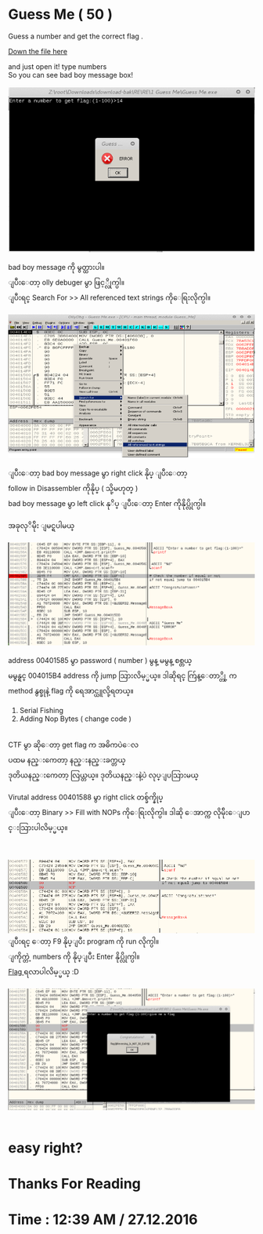 # Guess Me ( 50 )

Guess a number and get the correct flag .

<a href="Guess Me.exe">Down the file here</a>

and just open it!
type numbers <br />So you can see bad boy message box!
<br /><br />
<img src="guess_me.png" />

bad boy message ကို မွတ္ထားပါ။
<br />
ျပီးေတာ့ olly debuger မွာ ဖြင့္လိုက္ပါ။<br />
ျပီးရင္ Search For >> All referenced text strings ကိုေရြးလိုက္ပါ။
<br />
<br />
<img src="olly_start.png" />

ျပီးေတာ့
bad boy message မွာ right click  နိုပ္ ျပီးေတာ့
<br />
follow in Disassembler ကိုနိုပ္ ( သို့မဟုတ္ )
<br />
bad boy message မွာ left click နုိပ္ ျပီးေတာ့
Enter ကိုနိုပ္လိုက္ပါ။

အခုလုိမ်ိုး ျမင္ရပါမယ္ 
<br />
<br />
<img src="tracing.png" />

address 00401585 မွာ password ( number ) မွန္ မမွန္ စစ္တယ္
<br />မမွန္ရင္ 004015B4 address ကို jump သြားလိမ့္မယ္။
ဒါဆိုရင္ 
က်ြန္ေတာ္တို့ က method နွစ္ခုနဲ့ flag ကို ရေအာင္ယူလို့ရတယ္။

1) Serial Fishing<br />
2) Adding Nop Bytes ( change code )
<br />
CTF မွာ ဆိုေတာ့ get flag က အဓိကပဲေလ 
<br />ပထမ နည္းကေတာ့ နည္းနည္းခက္တယ္
<br />ဒုတိယနည္းကေတာ့ လြယ္တယ္။
ဒုတိယနည္းနဲ့ပဲ လုပ္ျပသြားမယ္ <br />


Virutal address 00401588 မွာ right click တစ္ခ်က္နိုပ္ <br />
ျပီးေတာ့ Binary >> Fill with NOPs ကိုေရြးလိုက္ပါ။
ဒါဆို ေအာက္က လိုမ်ိုးေျပာင္းသြားပါလိမ့္မယ္။

<br/><br/>
<img src="patched.png" /><br/>
ျပီးရင္ ေတာ့ F9 နိုပ္ျပီး program ကို run လိုက္ပါ။<br/>
ျကိုက္တဲ့ numbers ကို နိုပ္ျပီး Enter နိုပ္လိုက္ပါ။ <br/>
<a href="1 Guess Me/flag.txt">Flag </a> ရလာပါလိမ့္မယ္ :D <br/><br/>
<img src="flag.png" />
<br/><br/>
# easy right?
# Thanks For Reading
# Time : 12:39 AM / 27.12.2016

